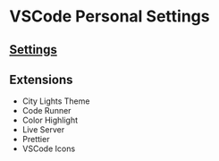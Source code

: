 # VSCode Personal Settings

## [Settings](https://github.com/math-reis/vscode-settings/blob/main/settings.json)

## Extensions
* City Lights Theme
* Code Runner
* Color Highlight
* Live Server
* Prettier
* VSCode Icons
